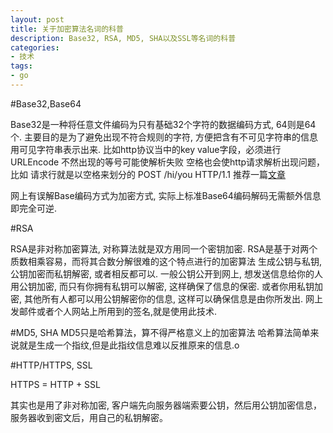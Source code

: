 ```yaml
---
layout: post
title: 关于加密算法名词的科普
description: Base32, RSA, MD5, SHA以及SSL等名词的科普
categories:
- 技术
tags:
- go
---
```


#Base32,Base64

Base32是一种将任意文件编码为只有基础32个字符的数据编码方式, 64则是64个.
主要目的是为了避免出现不符合规则的字符, 方便把含有不可见字符串的信息用可见字符串表示出来.
比如http协议当中的key value字段，必须进行URLEncode 不然出现的等号可能使解析失败 空格也会使http请求解析出现问题，比如 请求行就是以空格来划分的 POST /hi/you HTTP/1.1  推荐一篇[文章](http://blog.xiayf.cn/2016/01/24/base64-encoding/) 

网上有误解Base编码方式为加密方式, 实际上标准Base64编码解码无需额外信息即完全可逆.


#RSA

RSA是非对称加密算法, 对称算法就是双方用同一个密钥加密.
RSA是基于对两个质数相乘容易，而将其合数分解很难的这个特点进行的加密算法
生成公钥与私钥, 公钥加密而私钥解密, 或者相反都可以.
一般公钥公开到网上, 想发送信息给你的人用公钥加密, 而只有你拥有私钥可以解密, 这样确保了信息的保密.
或者你用私钥加密, 其他所有人都可以用公钥解密你的信息, 这样可以确保信息是由你所发出. 网上发邮件或者个人网站上所用到的签名,就是使用此技术.

#MD5, SHA
MD5只是哈希算法，算不得严格意义上的加密算法
哈希算法简单来说就是生成一个指纹,但是此指纹信息难以反推原来的信息.o

#HTTP/HTTPS, SSL

HTTPS = HTTP + SSL

其实也是用了非对称加密, 客户端先向服务器端索要公钥，然后用公钥加密信息，服务器收到密文后，用自己的私钥解密。

